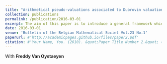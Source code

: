 ```yaml
---
title: "Arithmetical pseudo-valuations associated to Dubrovin valuation rings and prime divisors of bounded Krull orders"
collection: publications
permalink: /publication/2016-03-01
excerpt: The aim of this paper is to introduce a general framework which can be used to generalize both Appell sets in multivariate analysis and special polynomials in a complex variable $z\in\mathbb{C}$, inspired by certain special functions appearing in harmonic and Clifford analysis on Rm,. As an illustration, we have a closer look at Hermite polynomials.
date: 2016-03-01
venue: 'Bulletin of the Belgian Mathematical Societ Vol.23 No.1'
paperurl: #'http://academicpages.github.io/files/paper2.pdf'
citation: #'Your Name, You. (2010). &quot;Paper Title Number 2.&quot; <i>Journal 1</i>. 1(2).'
---
```

With **Freddy Van Oystaeyen**
